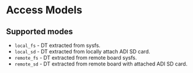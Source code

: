 # Access Models

## Supported modes

* `local_fs` - DT extracted from sysfs.
* `local_sd` - DT extracted from locally attach ADI SD card.
* `remote_fs` - DT extracted from remote board sysfs.
* `remote_sd` - DT extracted from remote board with attached ADI SD card.
